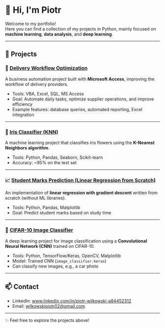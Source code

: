 # 👋 Hi, I'm Piotr

Welcome to my portfolio!  
Here you can find a collection of my projects in Python, mainly focused on **machine learning**, **data analysis**, and **deep learning**.  

---

## 🚀 Projects

### 🚚 [Delivery Workflow Optimization](https://github.com/PiotrWilkowski/Delivery-Workflow-Optimization)
A business automation project built with **Microsoft Access**, improving the workflow of delivery providers.  
- Tools: VBA, Excel, SQL, MS Access  
- Goal: Automate daily tasks, optimize supplier operations, and improve efficiency  
- Example features: database queries, automated reporting, Excel integration  

---

### 🌸 [Iris Classifier (KNN)](https://github.com/PiotrWilkowski/Iris-Classifier)
A machine learning project that classifies iris flowers using the **K-Nearest Neighbors algorithm**.  
- Tools: Python, Pandas, Seaborn, Scikit-learn  
- Accuracy: ~95% on the test set  

---

### 📈 [Student Marks Prediction (Linear Regression from Scratch)](https://github.com/PiotrWilkowski/Student-Marks-Regression)
An implementation of **linear regression with gradient descent** written from scratch (without ML libraries).  
- Tools: Python, Pandas, Matplotlib  
- Goal: Predict student marks based on study time  

---

### 🤖 [CIFAR-10 Image Classifier](https://github.com/PiotrWilkowski/CIFAR10-Image-Classifier)
A deep learning project for image classification using a **Convolutional Neural Network (CNN)** trained on CIFAR-10.  
- Tools: Python, TensorFlow/Keras, OpenCV, Matplotlib  
- Model: Trained CNN (`image_classifier.keras`)  
- Can classify new images, e.g., a car photo  

---

## 📫 Contact
- LinkedIn: www.linkedin.com/in/piotr-wilkowski-a84452312
- Email: wilkowskipiotr02@gmail.com 

---
✨ Feel free to explore the projects above!
